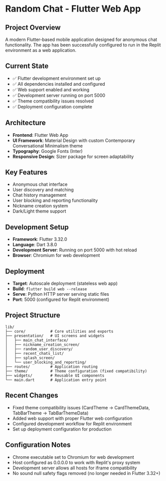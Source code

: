# Random Chat - Flutter Web App

## Project Overview
A modern Flutter-based mobile application designed for anonymous chat functionality. The app has been successfully configured to run in the Replit environment as a web application.

## Current State
- ✅ Flutter development environment set up
- ✅ All dependencies installed and configured
- ✅ Web support enabled and working
- ✅ Development server running on port 5000
- ✅ Theme compatibility issues resolved
- ✅ Deployment configuration complete

## Architecture
- **Frontend**: Flutter Web App
- **UI Framework**: Material Design with custom Contemporary Conversational Minimalism theme
- **Typography**: Google Fonts (Inter)
- **Responsive Design**: Sizer package for screen adaptability

## Key Features
- Anonymous chat interface
- User discovery and matching
- Chat history management  
- User blocking and reporting functionality
- Nickname creation system
- Dark/Light theme support

## Development Setup
- **Framework**: Flutter 3.32.0
- **Language**: Dart 3.8.0  
- **Development Server**: Running on port 5000 with hot reload
- **Browser**: Chromium for web development

## Deployment
- **Target**: Autoscale deployment (stateless web app)
- **Build**: `flutter build web --release`
- **Serve**: Python HTTP server serving static files
- **Port**: 5000 (configured for Replit environment)

## Project Structure
```
lib/
├── core/           # Core utilities and exports
├── presentation/   # UI screens and widgets
│   ├── main_chat_interface/
│   ├── nickname_creation_screen/
│   ├── random_user_discovery/
│   ├── recent_chats_list/
│   ├── splash_screen/
│   └── user_blocking_and_reporting/
├── routes/         # Application routing
├── theme/          # Theme configuration (fixed compatibility)
├── widgets/        # Reusable UI components
└── main.dart       # Application entry point
```

## Recent Changes
- Fixed theme compatibility issues (CardTheme → CardThemeData, TabBarTheme → TabBarThemeData)
- Added web support with proper Flutter web configuration
- Configured development workflow for Replit environment
- Set up deployment configuration for production

## Configuration Notes
- Chrome executable set to Chromium for web development
- Host configured as 0.0.0.0 to work with Replit's proxy system
- Development server allows all hosts for iframe compatibility
- No sound null safety flags removed (no longer needed in Flutter 3.32+)